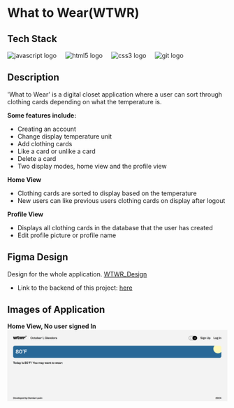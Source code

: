 # What to Wear(WTWR)

## Tech Stack

<div align="left">
  <img src="https://cdn.jsdelivr.net/gh/devicons/devicon/icons/javascript/javascript-original.svg" height="30" alt="javascript logo"  />
  <img width="12" />
  <img src="https://cdn.jsdelivr.net/gh/devicons/devicon/icons/html5/html5-original.svg" height="30" alt="html5 logo"  />
  <img width="12" />
  <img src="https://cdn.jsdelivr.net/gh/devicons/devicon/icons/css3/css3-original.svg" height="30" alt="css3 logo"  />
  <img width="12" />
  <img src="https://cdn.jsdelivr.net/gh/devicons/devicon/icons/git/git-original.svg" height="30" alt="git logo"  />
</div>

## Description

'What to Wear' is a digital closet application where a user can sort through clothing cards depending on what the temperature is.

**Some features include:**

- Creating an account
- Change display temperature unit
- Add clothing cards
- Like a card or unlike a card
- Delete a card
- Two display modes, home view and the profile view

**Home View**

- Clothing cards are sorted to display based on the temperature
- New users can like previous users clothing cards on display after logout

**Profile View**

- Displays all clothing cards in the database that the user has created
- Edit profile picture or profile name

## Figma Design

Design for the whole application. [WTWR_Design](https://www.figma.com/design/bfVOvqlLmoKZ5lpro8WWBe/Sprint-14_-WTWR?node-id=0-1&p=f&t=ECfNwaaTAeghZ06c-0)

- Link to the backend of this project:
  [here](https://github.com/BlazinSamurai/se_project_express.git)

## Images of Application

**Home View, No user signed In**
![](src/images/WTWR_ss/wtwr_home_no_user.png)
